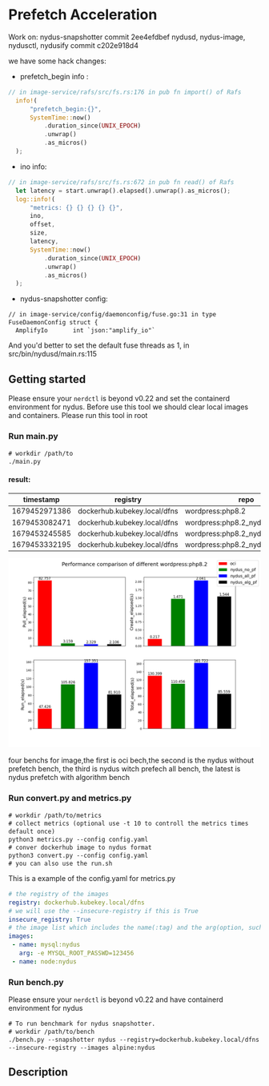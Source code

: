 # Prefetch Acceleration
Work on:
nydus-snapshotter commit 2ee4efdbef
nydusd, nydus-image, nydusctl, nydusify commit c202e918d4

we have some hack changes:
* prefetch_begin info : 
```rs
// in image-service/rafs/src/fs.rs:176 in pub fn import() of Rafs
  info!(
      "prefetch_begin:{}",
      SystemTime::now()
          .duration_since(UNIX_EPOCH)
          .unwrap()
          .as_micros()
  );
```
* ino info: 
```rs
// in image-service/rafs/src/fs.rs:672 in pub fn read() of Rafs
  let latency = start.unwrap().elapsed().unwrap().as_micros();
  log::info!(
      "metrics: {} {} {} {} {}",
      ino,
      offset,
      size,
      latency,
      SystemTime::now()
          .duration_since(UNIX_EPOCH)
          .unwrap()
          .as_micros()
  );
```
* nydus-snapshotter config: 
```golang
// in image-service/config/daemonconfig/fuse.go:31 in type FuseDaemonConfig struct {
  AmplifyIo       int `json:"amplify_io"`
```

And you'd better to set the default fuse threads as 1, in src/bin/nydusd/main.rs:115

## Getting started
Please ensure your `nerdctl` is beyond v0.22 and set the containerd environment for nydus.
Before use this tool we should clear local images and containers.
Please run this tool in root

### Run main.py
```shell
# workdir /path/to
./main.py
```

#### result:
| timestamp     | registry                     | repo                               | pull_elapsed(s) | create_elapsed(s) | run_elapsed(s) | total_elapsed(s) |
|---------------|------------------------------|------------------------------------|-----------------|-------------------|----------------|------------------|
| 1679452971386 | dockerhub.kubekey.local/dfns | wordpress:php8.2                   | 82.756568       | 0.217260          | 47.425543      | 130.399371       |
| 1679453082471 | dockerhub.kubekey.local/dfns | wordpress:php8.2_nydus             | 3.158560        | 1.471396          | 105.826356     | 110.456312       |
| 1679453245585 | dockerhub.kubekey.local/dfns | wordpress:php8.2_nydus_prefetchall | 2.328988        | 2.041426          | 157.351379     | 161.721793       |
| 1679453332195 | dockerhub.kubekey.local/dfns | wordpress:php8.2_nydus_prefetch    | 2.105628        | 1.543616          | 81.909640      | 85.558884        |

![](./bench.png)

four benchs for image,the first is oci bech,the second is the nydus without prefetch bench, the third is nydus witch prefech all bench, the latest is nydus prefetch with algorithm bench
### Run convert.py and metrics.py

```shell
# workdir /path/to/metrics
# collect metrics (optional use -t 10 to controll the metrics times default once)
python3 metrics.py --config config.yaml
# conver dockerhub image to nydus format 
python3 convert.py --config config.yaml
# you can also use the run.sh
```

This is a example of the config.yaml for metrics.py
```yaml
# the registry of the images
registry: dockerhub.kubekey.local/dfns
# we will use the --insecure-registry if this is True
insecure_registry: True
# the image list which includes the name(:tag) and the arg(option, such as -e  -v) 
images:
 - name: mysql:nydus 
   arg: -e MYSQL_ROOT_PASSWD=123456
 - name: node:nydus
```
### Run bench.py
Please ensure your `nerdctl` is beyond v0.22 and have containerd environment for nydus
```shell
# To run benchmark for nydus snapshotter.
# workdir /path/to/bench
./bench.py --snapshotter nydus --registry=dockerhub.kubekey.local/dfns --insecure-registry --images alpine:nydus
```
## Description
